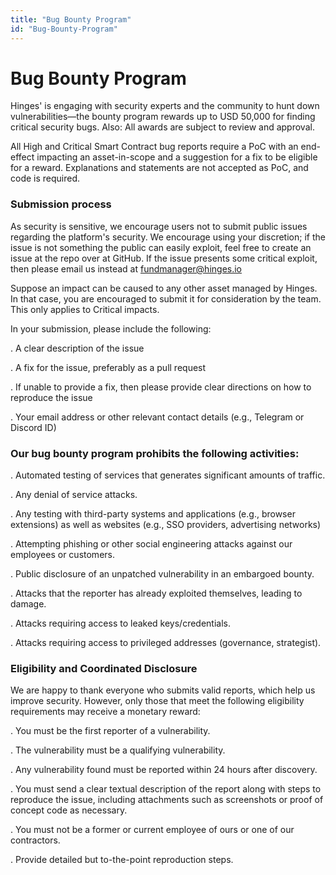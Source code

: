 ```yaml
---
title: "Bug Bounty Program"
id: "Bug-Bounty-Program"
---
```



# Bug Bounty Program


Hinges' is engaging with security experts and the community to hunt down vulnerabilities—the bounty program rewards up to USD 50,000 for finding critical security bugs. Also: All awards are subject to review and approval.

All High and Critical Smart Contract bug reports require a PoC with an end-effect impacting an asset-in-scope and a suggestion for a fix to be eligible for a reward. Explanations and statements are not accepted as PoC, and code is required.

 

### Submission process

As security is sensitive, we encourage users not to submit public issues regarding the platform's security. We encourage using your discretion; if the issue is not something the public can easily exploit, feel free to create an issue at the repo over at GitHub. If the issue presents some critical exploit, then please email us instead at fundmanager@hinges.io

 

Suppose an impact can be caused to any other asset managed by Hinges. In that case, you are encouraged to submit it for consideration by the team. This only applies to Critical impacts.

 

In your submission, please include the following:

. A clear description of the issue

. A fix for the issue, preferably as a pull request

. If unable to provide a fix, then please provide clear directions on how to reproduce the issue

. Your email address or other relevant contact details (e.g., Telegram or Discord ID)

 

### Our bug bounty program prohibits the following activities:

 

. Automated testing of services that generates significant amounts of traffic.

. Any denial of service attacks.

. Any testing with third-party systems and applications (e.g., browser extensions) as well as websites (e.g., SSO providers, advertising networks)

. Attempting phishing or other social engineering attacks against our employees or customers.

. Public disclosure of an unpatched vulnerability in an embargoed bounty.

. Attacks that the reporter has already exploited themselves, leading to damage.

. Attacks requiring access to leaked keys/credentials.

. Attacks requiring access to privileged addresses (governance, strategist).

 

 

### Eligibility and Coordinated Disclosure

We are happy to thank everyone who submits valid reports, which help us improve security. However, only those that meet the following eligibility requirements may receive a monetary reward:

 

. You must be the first reporter of a vulnerability.

. The vulnerability must be a qualifying vulnerability.

. Any vulnerability found must be reported within 24 hours after discovery.

. You must send a clear textual description of the report along with steps to reproduce the issue, including attachments such as screenshots or proof of concept code as necessary.

. You must not be a former or current employee of ours or one of our contractors.

. Provide detailed but to-the-point reproduction steps.
